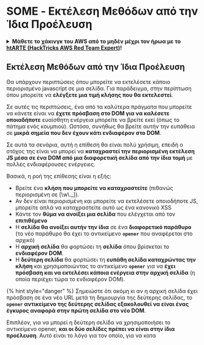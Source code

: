 # SOME - Εκτέλεση Μεθόδων από την Ίδια Προέλευση

<details>

<summary><strong>Μάθετε το χάκινγκ του AWS από το μηδέν μέχρι τον ήρωα με το</strong> <a href="https://training.hacktricks.xyz/courses/arte"><strong>htARTE (HackTricks AWS Red Team Expert)</strong></a><strong>!</strong></summary>

* Εργάζεστε σε μια **εταιρεία κυβερνοασφάλειας**; Θέλετε να δείτε την **εταιρεία σας να διαφημίζεται στο HackTricks**; Ή θέλετε να έχετε πρόσβαση στην **τελευταία έκδοση του PEASS ή να κατεβάσετε το HackTricks σε μορφή PDF**; Ελέγξτε τα [**ΠΑΚΕΤΑ ΣΥΝΔΡΟΜΗΣ**](https://github.com/sponsors/carlospolop)!
* Ανακαλύψτε [**την Οικογένεια PEASS**](https://opensea.io/collection/the-peass-family), τη συλλογή μας από αποκλειστικά [**NFTs**](https://opensea.io/collection/the-peass-family)
* Αποκτήστε το [**επίσημο PEASS & HackTricks swag**](https://peass.creator-spring.com)
* **Συμμετάσχετε** στην [**💬**](https://emojipedia.org/speech-balloon/) [**ομάδα Discord**](https://discord.gg/hRep4RUj7f) ή στην [**ομάδα telegram**](https://t.me/peass) ή **ακολουθήστε** με στο **Twitter** 🐦[**@carlospolopm**](https://twitter.com/hacktricks_live)**.**
* **Μοιραστείτε τα χάκινγκ κόλπα σας υποβάλλοντας PRs** στο [**αποθετήριο hacktricks**](https://github.com/carlospolop/hacktricks) **και** [**αποθετήριο hacktricks-cloud**](https://github.com/carlospolop/hacktricks-cloud).

</details>

## Εκτέλεση Μεθόδων από την Ίδια Προέλευση

Θα υπάρχουν περιπτώσεις όπου μπορείτε να εκτελέσετε κάποιο περιορισμένο javascript σε μια σελίδα. Για παράδειγμα, στην περίπτωση όπου μπορείτε να **ελέγξετε μια τιμή κλήσης που θα εκτελεστεί**.

Σε αυτές τις περιπτώσεις, ένα από τα καλύτερα πράγματα που μπορείτε να κάνετε είναι να **έχετε πρόσβαση στο DOM για να καλέσετε οποιαδήποτε** ευαίσθητη ενέργεια μπορείτε να βρείτε εκεί (όπως το πάτημα ενός κουμπιού). Ωστόσο, συνήθως θα βρείτε αυτήν την ευπάθεια σε **μικρά σημεία που δεν έχουν κάτι ενδιαφέρον στο DOM**.

Σε αυτά τα σενάρια, αυτή η επίθεση θα είναι πολύ χρήσιμη, επειδή ο στόχος της είναι να μπορεί να **καταχραστεί την περιορισμένη εκτέλεση JS μέσα σε ένα DOM από μια διαφορετική σελίδα από την ίδια τομή** με πολλές ενδιαφέρουσες ενέργειες.

Βασικά, η ροή της επίθεσης είναι η εξής:

* Βρείτε ένα **κλήση που μπορείτε να καταχραστείτε** (πιθανώς περιορισμένη σε \[\w\\.\_]).
* Αν δεν είναι περιορισμένη και μπορείτε να εκτελέσετε οποιοδήποτε JS, μπορείτε απλά να καταχραστείτε αυτό ως ένα κανονικό XSS
* Κάντε τον **θύμα να ανοίξει μια σελίδα** που ελέγχεται από τον **επιτιθέμενο**
* Η **σελίδα θα ανοίξει αυτήν την ίδια** σε ένα **διαφορετικό παράθυρο** (το νέο παράθυρο θα έχει το αντικείμενο **`opener`** που αναφέρεται στο αρχικό)
* Η **αρχική σελίδα** θα φορτώσει τη **σελίδα** όπου βρίσκεται το **ενδιαφέρον DOM**.
* Η **δεύτερη σελίδα** θα φορτώσει τη **ευπάθη σελίδα καταχρώντας την κλήση** και χρησιμοποιώντας το αντικείμενο **`opener`** για να **έχει πρόσβαση και να εκτελέσει κάποια ενέργεια στην αρχική σελίδα** (η οποία περιέχει τώρα το ενδιαφέρον DOM).

{% hint style="danger" %}
Σημειώστε ότι ακόμη κι αν η αρχική σελίδα έχει πρόσβαση σε ένα νέο URL μετά τη δημιουργία της δεύτερης σελίδας, το **`opener` αντικείμενο της δεύτερης σελίδας εξακολουθεί να είναι ένας έγκυρος αναφορά στην πρώτη σελίδα στο νέο DOM**.

Επιπλέον, για να μπορεί η δεύτερη σελίδα να χρησιμοποιήσει το αντικείμενο opener, **και οι δύο σελίδες πρέπει να είναι στην ίδια προέλευση**. Αυτό είναι το λόγο για τον οποίο, για να κατα
